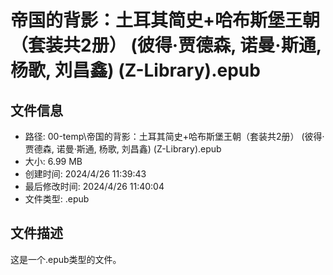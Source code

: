 ﻿# 帝国的背影：土耳其简史+哈布斯堡王朝（套装共2册） (彼得·贾德森, 诺曼·斯通, 杨歌, 刘昌鑫) (Z-Library).epub

## 文件信息
- 路径: 00-temp\帝国的背影：土耳其简史+哈布斯堡王朝（套装共2册） (彼得·贾德森, 诺曼·斯通, 杨歌, 刘昌鑫) (Z-Library).epub
- 大小: 6.99 MB
- 创建时间: 2024/4/26 11:39:43
- 最后修改时间: 2024/4/26 11:40:04
- 文件类型: .epub

## 文件描述
这是一个.epub类型的文件。

